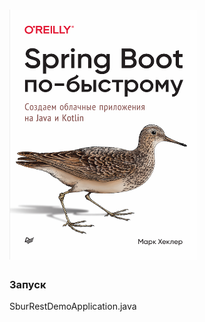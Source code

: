 # <img alt="Spring_Boot_352" height="400" src="Spring_Boot_352.jpg" width="300"/>

### Запуск
SburRestDemoApplication.java